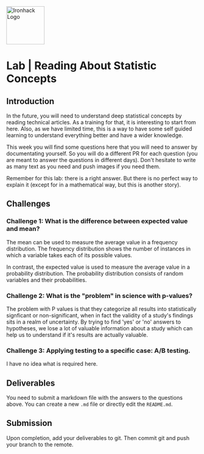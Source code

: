 <img src="https://bit.ly/2VnXWr2" alt="Ironhack Logo" width="100"/>

# Lab | Reading About Statistic Concepts

## Introduction

In the future, you will need to understand deep statistical concepts by reading technical articles. As a training for that, it is interesting to start from here. Also, as we have limited time, this is a way to have some self guided learning to understand everything better and have a wider knowledge.

This week you will find some questions here that you will need to answer by documentating yourself. So you will do a different PR for each question (you are meant to answer the questions in different days). Don't hesitate to write as many text as you need and push images if you need them.

Remember for this lab: there is a right answer. But there is no perfect way to explain it (except for in a mathematical way, but this is another story).

## Challenges

### Challenge 1: What is the difference between expected value and mean?
The mean can be used to measure the average value in a frequency distribution. The frequency distribution shows the number of instances in which a variable takes each of its possible values.

In contrast, the expected value is used to measure the average value in a probability distribution. The probability distribution consists of random variables and their probabilities. 

### Challenge 2: What is the "problem" in science with p-values?
The problem with P values is that they categorize all results into statistically signficant or non-significant, when in fact the validity of a study's findings sits in a realm of uncertainty. By trying to find 'yes' or 'no' answers to hypotheses, we lose a lot of valuable information about a study which can help us to understand if it's results are actually valuable. 

### Challenge 3: Applying testing to a specific case: A/B testing.
I have no idea what is required here. 

## Deliverables
You need to submit a markdown file with the answers to the questions above. You can create a new `.md` file or directly edit the `README.md`.

## Submission
Upon completion, add your deliverables to git. Then commit git and push your branch to the remote.
